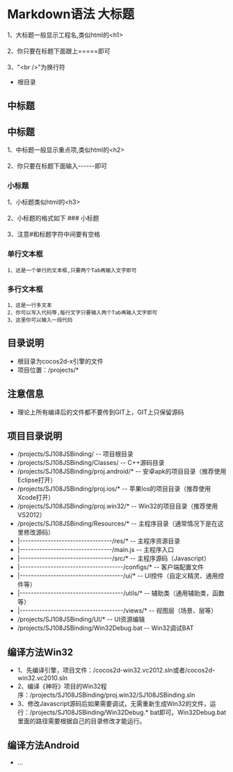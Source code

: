 Markdown语法
大标题  
===================================  
1、大标题一般显示工程名,类似html的\<h1\><br />  
2、你只要在标题下面跟上=====即可<br />  
3、"\<br />"为换行符
* 根目录
## 中标题

中标题
-----------------------------------
1、中标题一般显示重点项,类似html的\<h2\><br />  
2、你只要在标题下面输入------即可

### 小标题  
1、小标题类似html的\<h3\><br />  
2、小标题的格式如下 ### 小标题<br />  
3、注意#和标题字符中间要有空格 

### 单行文本框
    1、这是一个单行的文本框,只要两个Tab再输入文字即可

### 多行文本框
	1、这是一行多文本
	2、你可以写入代码等,每行文字只要输入两个Tab再输入文字即可
	3、这里你可以输入一段代码

## 目录说明

* 根目录为cocos2d-x引擎的文件
* 项目位置：/projects/*

## 注意信息
* 理论上所有编译后的文件都不要传到GIT上，GIT上只保留源码


## 项目目录说明
* /projects/SJ108JSBinding/                           -- 项目根目录
* /projects/SJ108JSBinding/Classes/                   -- C++源码目录
* /projects/SJ108JSBinding/proj.android/*             -- 安卓apk的项目目录（推荐使用Eclipse打开）
* /projects/SJ108JSBinding/proj.ios/*                 -- 苹果Ios的项目目录（推荐使用Xcode打开）
* /projects/SJ108JSBinding/proj.win32/*               -- Win32的项目目录（推荐使用VS2012）
* /projects/SJ108JSBinding/Resources/*                -- 主程序目录（通常情况下是在这里修改源码）
* |---------------------------------/res/*            -- 主程序资源目录
* |---------------------------------/main.js          -- 主程序入口
* |---------------------------------/src/*            -- 主程序源码（Javascript）
* |-------------------------------------/configs/*    -- 客户端配置文件
* |-------------------------------------/ui/*         -- UI控件（自定义精灵、通用控件等）
* |-------------------------------------/utils/*      -- 辅助类（通用辅助类，函数等）
* |-------------------------------------/views/*      -- 视图层（场景、层等）
* /projects/SJ108JSBinding/UI/*                       -- UI资源编辑
* /projects/SJ108JSBinding/Win32Debug.bat             -- Win32调试BAT



## 编译方法Win32
* 1、先编译引擎，项目文件：/cocos2d-win32.vc2012.sln或者/cocos2d-win32.vc2010.sln
* 2、编译《神将》项目的Win32程序：/projects/SJ108JSBinding/proj.win32/SJ108JSBinding.sln
* 3、修改Javascript源码后如果需要调试，无需重新生成Win32的文件，运行：/projects/SJ108JSBinding/Win32Debug.* bat即可。Win32Debug.bat里面的路径需要根据自己的目录修改才能运行。

## 编译方法Android
* ...